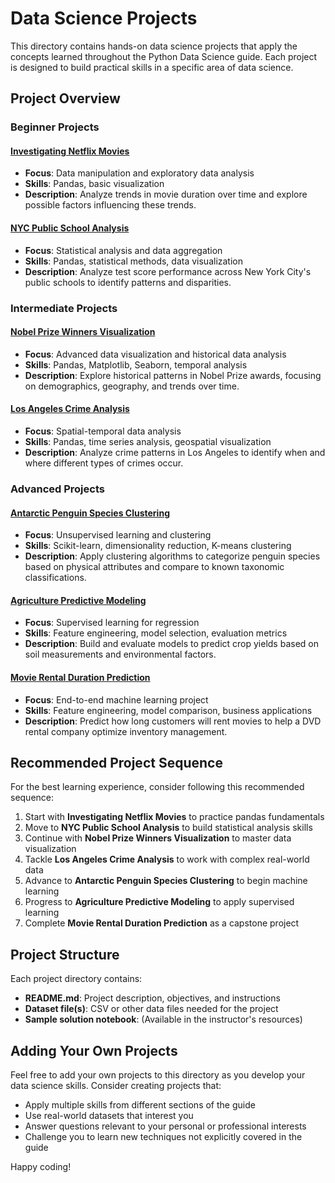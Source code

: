 # Data Science Projects

This directory contains hands-on data science projects that apply the concepts learned throughout the Python Data Science guide. Each project is designed to build practical skills in a specific area of data science.

## Project Overview

### Beginner Projects

#### [Investigating Netflix Movies](./Investigating%20Netflix%20Movies/README.md)

- **Focus**: Data manipulation and exploratory data analysis
- **Skills**: Pandas, basic visualization
- **Description**: Analyze trends in movie duration over time and explore possible factors influencing these trends.

#### [NYC Public School Analysis](./NYC%20Public%20School%20Analysis/README.md)

- **Focus**: Statistical analysis and data aggregation
- **Skills**: Pandas, statistical methods, data visualization
- **Description**: Analyze test score performance across New York City's public schools to identify patterns and disparities.

### Intermediate Projects

#### [Nobel Prize Winners Visualization](./Nobel%20Prize%20Winners%20Visualization/README.md)

- **Focus**: Advanced data visualization and historical data analysis
- **Skills**: Pandas, Matplotlib, Seaborn, temporal analysis
- **Description**: Explore historical patterns in Nobel Prize awards, focusing on demographics, geography, and trends over time.

#### [Los Angeles Crime Analysis](./Los%20Angeles%20Crime%20Analysis/README.md)

- **Focus**: Spatial-temporal data analysis
- **Skills**: Pandas, time series analysis, geospatial visualization
- **Description**: Analyze crime patterns in Los Angeles to identify when and where different types of crimes occur.

### Advanced Projects

#### [Antarctic Penguin Species Clustering](./Antarctic%20Penguin%20Species%20Clustering/README.md)

- **Focus**: Unsupervised learning and clustering
- **Skills**: Scikit-learn, dimensionality reduction, K-means clustering
- **Description**: Apply clustering algorithms to categorize penguin species based on physical attributes and compare to known taxonomic classifications.

#### [Agriculture Predictive Modeling](./Agriculture%20Predictive%20Modeling/README.md)

- **Focus**: Supervised learning for regression
- **Skills**: Feature engineering, model selection, evaluation metrics
- **Description**: Build and evaluate models to predict crop yields based on soil measurements and environmental factors.

#### [Movie Rental Duration Prediction](./Movie%20Rental%20Duration%20Prediction/README.md)

- **Focus**: End-to-end machine learning project
- **Skills**: Feature engineering, model comparison, business applications
- **Description**: Predict how long customers will rent movies to help a DVD rental company optimize inventory management.

## Recommended Project Sequence

For the best learning experience, consider following this recommended sequence:

1. Start with **Investigating Netflix Movies** to practice pandas fundamentals
2. Move to **NYC Public School Analysis** to build statistical analysis skills
3. Continue with **Nobel Prize Winners Visualization** to master data visualization
4. Tackle **Los Angeles Crime Analysis** to work with complex real-world data
5. Advance to **Antarctic Penguin Species Clustering** to begin machine learning
6. Progress to **Agriculture Predictive Modeling** to apply supervised learning
7. Complete **Movie Rental Duration Prediction** as a capstone project

## Project Structure

Each project directory contains:

- **README.md**: Project description, objectives, and instructions
- **Dataset file(s)**: CSV or other data files needed for the project
- **Sample solution notebook**: (Available in the instructor's resources)

## Adding Your Own Projects

Feel free to add your own projects to this directory as you develop your data science skills. Consider creating projects that:

- Apply multiple skills from different sections of the guide
- Use real-world datasets that interest you
- Answer questions relevant to your personal or professional interests
- Challenge you to learn new techniques not explicitly covered in the guide

Happy coding!
